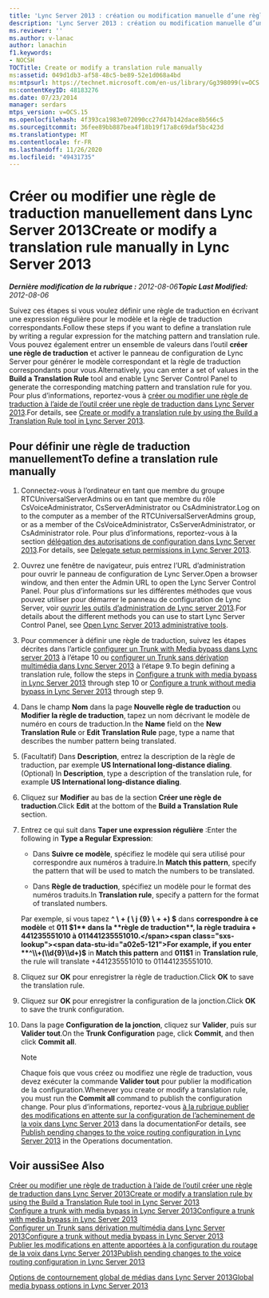 ```yaml
---
title: 'Lync Server 2013 : création ou modification manuelle d’une règle de traduction'
description: 'Lync Server 2013 : création ou modification manuelle d’une règle de traduction.'
ms.reviewer: ''
ms.author: v-lanac
author: lanachin
f1.keywords:
- NOCSH
TOCTitle: Create or modify a translation rule manually
ms:assetid: 049d1db3-af58-48c5-be89-52e1d068a4bd
ms:mtpsurl: https://technet.microsoft.com/en-us/library/Gg398099(v=OCS.15)
ms:contentKeyID: 48183276
ms.date: 07/23/2014
manager: serdars
mtps_version: v=OCS.15
ms.openlocfilehash: 4f393ca1983e072090cc27d47b142dace8b566c5
ms.sourcegitcommit: 36fee89bb887bea4f18b19f17a8c69daf5bc423d
ms.translationtype: MT
ms.contentlocale: fr-FR
ms.lasthandoff: 11/26/2020
ms.locfileid: "49431735"
---
```

# <a name="create-or-modify-a-translation-rule-manually-in-lync-server-2013"></a><span data-ttu-id="a02e5-103">Créer ou modifier une règle de traduction manuellement dans Lync Server 2013</span><span class="sxs-lookup"><span data-stu-id="a02e5-103">Create or modify a translation rule manually in Lync Server 2013</span></span>

<div data-xmlns="http://www.w3.org/1999/xhtml">

<div class="topic" data-xmlns="http://www.w3.org/1999/xhtml" data-msxsl="urn:schemas-microsoft-com:xslt" data-cs="https://msdn.microsoft.com/">

<div data-asp="https://msdn2.microsoft.com/asp">



</div>

<div id="mainSection">

<div id="mainBody"><span data-ttu-id="a02e5-104">

<span> </span></span><span class="sxs-lookup"><span data-stu-id="a02e5-104">

<span> </span></span></span>

<span data-ttu-id="a02e5-105">_**Dernière modification de la rubrique :** 2012-08-06_</span><span class="sxs-lookup"><span data-stu-id="a02e5-105">_**Topic Last Modified:** 2012-08-06_</span></span>

<span data-ttu-id="a02e5-106">Suivez ces étapes si vous voulez définir une règle de traduction en écrivant une expression régulière pour le modèle et la règle de traduction correspondants.</span><span class="sxs-lookup"><span data-stu-id="a02e5-106">Follow these steps if you want to define a translation rule by writing a regular expression for the matching pattern and translation rule.</span></span> <span data-ttu-id="a02e5-107">Vous pouvez également entrer un ensemble de valeurs dans l’outil **créer une règle de traduction** et activer le panneau de configuration de Lync Server pour générer le modèle correspondant et la règle de traduction correspondants pour vous.</span><span class="sxs-lookup"><span data-stu-id="a02e5-107">Alternatively, you can enter a set of values in the **Build a Translation Rule** tool and enable Lync Server Control Panel to generate the corresponding matching pattern and translation rule for you.</span></span> <span data-ttu-id="a02e5-108">Pour plus d’informations, reportez-vous à [créer ou modifier une règle de traduction à l’aide de l’outil créer une règle de traduction dans Lync Server 2013](lync-server-2013-create-or-modify-a-translation-rule-by-using-the-build-a-translation-rule-tool.md).</span><span class="sxs-lookup"><span data-stu-id="a02e5-108">For details, see [Create or modify a translation rule by using the Build a Translation Rule tool in Lync Server 2013](lync-server-2013-create-or-modify-a-translation-rule-by-using-the-build-a-translation-rule-tool.md).</span></span>

<div>

## <a name="to-define-a-translation-rule-manually"></a><span data-ttu-id="a02e5-109">Pour définir une règle de traduction manuellement</span><span class="sxs-lookup"><span data-stu-id="a02e5-109">To define a translation rule manually</span></span>

1.  <span data-ttu-id="a02e5-110">Connectez-vous à l’ordinateur en tant que membre du groupe RTCUniversalServerAdmins ou en tant que membre du rôle CsVoiceAdministrator, CsServerAdministrator ou CsAdministrator.</span><span class="sxs-lookup"><span data-stu-id="a02e5-110">Log on to the computer as a member of the RTCUniversalServerAdmins group, or as a member of the CsVoiceAdministrator, CsServerAdministrator, or CsAdministrator role.</span></span> <span data-ttu-id="a02e5-111">Pour plus d’informations, reportez-vous à la section [délégation des autorisations de configuration dans Lync Server 2013](lync-server-2013-delegate-setup-permissions.md).</span><span class="sxs-lookup"><span data-stu-id="a02e5-111">For details, see [Delegate setup permissions in Lync Server 2013](lync-server-2013-delegate-setup-permissions.md).</span></span>

2.  <span data-ttu-id="a02e5-112">Ouvrez une fenêtre de navigateur, puis entrez l’URL d’administration pour ouvrir le panneau de configuration de Lync Server.</span><span class="sxs-lookup"><span data-stu-id="a02e5-112">Open a browser window, and then enter the Admin URL to open the Lync Server Control Panel.</span></span> <span data-ttu-id="a02e5-113">Pour plus d’informations sur les différentes méthodes que vous pouvez utiliser pour démarrer le panneau de configuration de Lync Server, voir [ouvrir les outils d’administration de Lync server 2013](lync-server-2013-open-lync-server-administrative-tools.md).</span><span class="sxs-lookup"><span data-stu-id="a02e5-113">For details about the different methods you can use to start Lync Server Control Panel, see [Open Lync Server 2013 administrative tools](lync-server-2013-open-lync-server-administrative-tools.md).</span></span>

3.  <span data-ttu-id="a02e5-114">Pour commencer à définir une règle de traduction, suivez les étapes décrites dans l’article [configurer un Trunk with Media bypass dans Lync server 2013](lync-server-2013-configure-a-trunk-with-media-bypass.md) à l’étape 10 ou [configurer un Trunk sans dérivation multimédia dans Lync Server 2013](lync-server-2013-configure-a-trunk-without-media-bypass.md) à l’étape 9.</span><span class="sxs-lookup"><span data-stu-id="a02e5-114">To begin defining a translation rule, follow the steps in [Configure a trunk with media bypass in Lync Server 2013](lync-server-2013-configure-a-trunk-with-media-bypass.md) through step 10 or [Configure a trunk without media bypass in Lync Server 2013](lync-server-2013-configure-a-trunk-without-media-bypass.md) through step 9.</span></span>

4.  <span data-ttu-id="a02e5-115">Dans le champ **Nom** dans la page **Nouvelle règle de traduction** ou **Modifier la règle de traduction**, tapez un nom décrivant le modèle de numéro en cours de traduction.</span><span class="sxs-lookup"><span data-stu-id="a02e5-115">In the **Name** field on the **New Translation Rule** or **Edit Translation Rule** page, type a name that describes the number pattern being translated.</span></span>

5.  <span data-ttu-id="a02e5-116">(Facultatif) Dans **Description**, entrez la description de la règle de traduction, par exemple **US International long-distance dialing**.</span><span class="sxs-lookup"><span data-stu-id="a02e5-116">(Optional) In **Description**, type a description of the translation rule, for example **US International long-distance dialing**.</span></span>

6.  <span data-ttu-id="a02e5-117">Cliquez sur **Modifier** au bas de la section **Créer une règle de traduction**.</span><span class="sxs-lookup"><span data-stu-id="a02e5-117">Click **Edit** at the bottom of the **Build a Translation Rule** section.</span></span>

7.  <span data-ttu-id="a02e5-118">Entrez ce qui suit dans **Taper une expression régulière** :</span><span class="sxs-lookup"><span data-stu-id="a02e5-118">Enter the following in **Type a Regular Expression**:</span></span>
    
      - <span data-ttu-id="a02e5-119">Dans **Suivre ce modèle**, spécifiez le modèle qui sera utilisé pour correspondre aux numéros à traduire.</span><span class="sxs-lookup"><span data-stu-id="a02e5-119">In **Match this pattern**, specify the pattern that will be used to match the numbers to be translated.</span></span>
    
      - <span data-ttu-id="a02e5-120">Dans **Règle de traduction**, spécifiez un modèle pour le format des numéros traduits.</span><span class="sxs-lookup"><span data-stu-id="a02e5-120">In **Translation rule**, specify a pattern for the format of translated numbers.</span></span>
    
    <span data-ttu-id="a02e5-121">Par exemple, si vous tapez **^ \\ + ( \\ j {9} \\ + +) $** dans **correspondre à ce modèle** et **011 $1** dans la **règle de traduction**, la règle traduira + 441235551010 à 011441235551010.</span><span class="sxs-lookup"><span data-stu-id="a02e5-121">For example, if you enter **^\\+(\\d{9}\\d+)$** in **Match this pattern** and **011$1** in **Translation rule**, the rule will translate +441235551010 to 011441235551010.</span></span>

8.  <span data-ttu-id="a02e5-122">Cliquez sur **OK** pour enregistrer la règle de traduction.</span><span class="sxs-lookup"><span data-stu-id="a02e5-122">Click **OK** to save the translation rule.</span></span>

9.  <span data-ttu-id="a02e5-123">Cliquez sur **OK** pour enregistrer la configuration de la jonction.</span><span class="sxs-lookup"><span data-stu-id="a02e5-123">Click **OK** to save the trunk configuration.</span></span>

10. <span data-ttu-id="a02e5-124">Dans la page **Configuration de la jonction**, cliquez sur **Valider**, puis sur **Valider tout**.</span><span class="sxs-lookup"><span data-stu-id="a02e5-124">On the **Trunk Configuration** page, click **Commit**, and then click **Commit all**.</span></span>
    
    <div>
    

    > [!NOTE]  
    > <span data-ttu-id="a02e5-125">Chaque fois que vous créez ou modifiez une règle de traduction, vous devez exécuter la commande <STRONG>Valider tout</STRONG> pour publier la modification de la configuration.</span><span class="sxs-lookup"><span data-stu-id="a02e5-125">Whenever you create or modify a translation rule, you must run the <STRONG>Commit all</STRONG> command to publish the configuration change.</span></span> <span data-ttu-id="a02e5-126">Pour plus d’informations, reportez-vous <A href="lync-server-2013-publish-pending-changes-to-the-voice-routing-configuration.md">à la rubrique publier des modifications en attente sur la configuration de l’acheminement de la voix dans Lync Server 2013</A> dans la documentation</span><span class="sxs-lookup"><span data-stu-id="a02e5-126">For details, see <A href="lync-server-2013-publish-pending-changes-to-the-voice-routing-configuration.md">Publish pending changes to the voice routing configuration in Lync Server 2013</A> in the Operations documentation.</span></span>

    
    </div>

</div>

<div>

## <a name="see-also"></a><span data-ttu-id="a02e5-127">Voir aussi</span><span class="sxs-lookup"><span data-stu-id="a02e5-127">See Also</span></span>


[<span data-ttu-id="a02e5-128">Créer ou modifier une règle de traduction à l’aide de l’outil créer une règle de traduction dans Lync Server 2013</span><span class="sxs-lookup"><span data-stu-id="a02e5-128">Create or modify a translation rule by using the Build a Translation Rule tool in Lync Server 2013</span></span>](lync-server-2013-create-or-modify-a-translation-rule-by-using-the-build-a-translation-rule-tool.md)  
[<span data-ttu-id="a02e5-129">Configure a trunk with media bypass in Lync Server 2013</span><span class="sxs-lookup"><span data-stu-id="a02e5-129">Configure a trunk with media bypass in Lync Server 2013</span></span>](lync-server-2013-configure-a-trunk-with-media-bypass.md)  
[<span data-ttu-id="a02e5-130">Configurer un Trunk sans dérivation multimédia dans Lync Server 2013</span><span class="sxs-lookup"><span data-stu-id="a02e5-130">Configure a trunk without media bypass in Lync Server 2013</span></span>](lync-server-2013-configure-a-trunk-without-media-bypass.md)  
[<span data-ttu-id="a02e5-131">Publier les modifications en attente apportées à la configuration du routage de la voix dans Lync Server 2013</span><span class="sxs-lookup"><span data-stu-id="a02e5-131">Publish pending changes to the voice routing configuration in Lync Server 2013</span></span>](lync-server-2013-publish-pending-changes-to-the-voice-routing-configuration.md)  


[<span data-ttu-id="a02e5-132">Options de contournement global de médias dans Lync Server 2013</span><span class="sxs-lookup"><span data-stu-id="a02e5-132">Global media bypass options in Lync Server 2013</span></span>](lync-server-2013-global-media-bypass-options.md)  
  

<span data-ttu-id="a02e5-133"></div>

</div>

<span> </span>

</div>

</div>

</span><span class="sxs-lookup"><span data-stu-id="a02e5-133"></div>

</div>

<span> </span>

</div>

</div>

</span></span></div>

